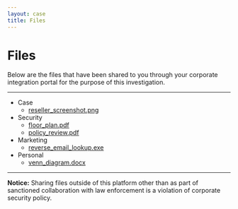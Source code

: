 ```yaml
---
layout: case
title: Files
---
```

<div class="content" data-view="files">
    <h1 class="uppercase">Files</h1>
    <p>Below are the files that have been shared to you through your corporate integration portal for the purpose of this investigation.</p>
    <hr>
    <ul class="file-system nonlist">
        <li>
            <span class="folder"><i class="fa fa-folder"></i> Case</span>
            <ul class="nonlist">
                <li><a href="../document/screenshot" class="file"><i class="fa fa-file-image-o"></i> reseller_screenshot.png</a></li>
            </ul>
        </li>
        <li>
            <span class="folder"><i class="fa fa-folder"></i> Security</span>
            <ul class="nonlist">
                <li><a href="../document/floorplan" class="file"><i class="fa fa-file-pdf-o"></i> floor_plan.pdf</a></li>
                <li><a href="../document/policies" class="file"><i class="fa fa-file-pdf-o"></i> policy_review.pdf</a></li>
            </ul>
        </li>
        <li>
            <span class="folder"><i class="fa fa-folder"></i> Marketing</span>
            <ul class="nonlist">
                <li><a href="../secure/lookup" class="file"><i class="fa fa-file-code-o"></i> reverse_email_lookup.exe</a></li>
            </ul>
        </li>
        <li>
            <span class="folder"><i class="fa fa-folder"></i> Personal</span>
            <ul class="nonlist">
                <li><a href="../document/venn" class="file"><i class="fa fa-file-word-o"></i> venn_diagram.docx</a></li>
            </ul>
        </li>
    </ul>
    <hr>
    <p><strong>Notice:</strong> Sharing files outside of this platform other than as part of sanctioned collaboration with law enforcement is a violation of corporate security policy.</p>
</div>